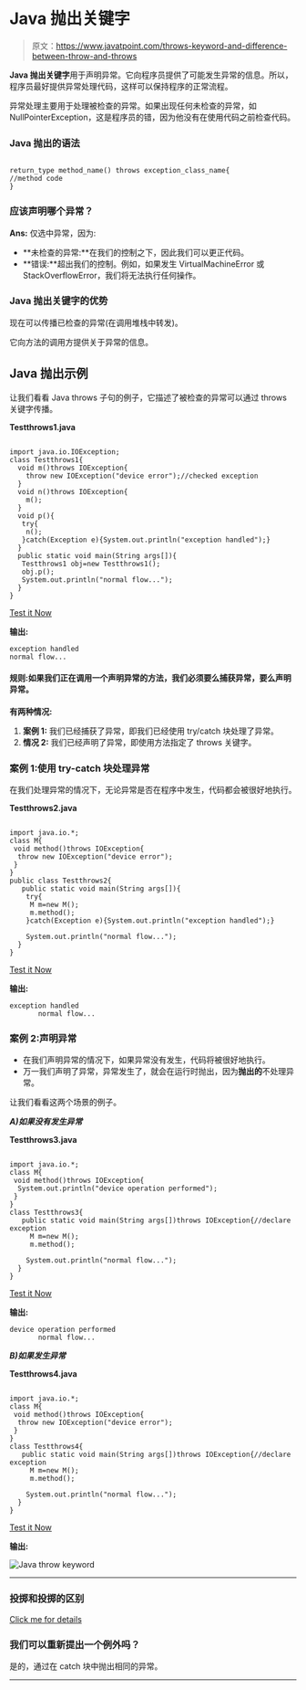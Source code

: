 # Java 抛出关键字

> 原文：<https://www.javatpoint.com/throws-keyword-and-difference-between-throw-and-throws>

**Java 抛出关键字**用于声明异常。它向程序员提供了可能发生异常的信息。所以，程序员最好提供异常处理代码，这样可以保持程序的正常流程。

异常处理主要用于处理被检查的异常。如果出现任何未检查的异常，如 NullPointerException，这是程序员的错，因为他没有在使用代码之前检查代码。

### Java 抛出的语法

```

return_type method_name() throws exception_class_name{
//method code
}

```

### 应该声明哪个异常？

**Ans:** 仅选中异常，因为:

*   **未检查的异常:**在我们的控制之下，因此我们可以更正代码。
*   **错误:**超出我们的控制。例如，如果发生 VirtualMachineError 或 StackOverflowError，我们将无法执行任何操作。

### Java 抛出关键字的优势

现在可以传播已检查的异常(在调用堆栈中转发)。

它向方法的调用方提供关于异常的信息。

## Java 抛出示例

让我们看看 Java throws 子句的例子，它描述了被检查的异常可以通过 throws 关键字传播。

**Testthrows1.java**

```

import java.io.IOException;
class Testthrows1{
  void m()throws IOException{
    throw new IOException("device error");//checked exception
  }
  void n()throws IOException{
    m();
  }
  void p(){
   try{
    n();
   }catch(Exception e){System.out.println("exception handled");}
  }
  public static void main(String args[]){
   Testthrows1 obj=new Testthrows1();
   obj.p();
   System.out.println("normal flow...");
  }
}

```

[Test it Now](https://www.javatpoint.com/opr/test.jsp?filename=Testthrows1)

**输出:**

```
exception handled
normal flow...

```

#### 规则:如果我们正在调用一个声明异常的方法，我们必须要么捕获异常，要么声明异常。

**有两种情况:**

1.  **案例 1:** 我们已经捕获了异常，即我们已经使用 try/catch 块处理了异常。
2.  **情况 2:** 我们已经声明了异常，即使用方法指定了 throws 关键字。

### 案例 1:使用 try-catch 块处理异常

在我们处理异常的情况下，无论异常是否在程序中发生，代码都会被很好地执行。

**Testthrows2.java**

```

import java.io.*;
class M{
 void method()throws IOException{
  throw new IOException("device error");
 }
}
public class Testthrows2{
   public static void main(String args[]){
    try{
     M m=new M();
     m.method();
    }catch(Exception e){System.out.println("exception handled");}   

    System.out.println("normal flow...");
  }
}

```

[Test it Now](https://www.javatpoint.com/opr/test.jsp?filename=Testthrows2)

**输出:**

```
exception handled
       normal flow...

```

### 案例 2:声明异常

*   在我们声明异常的情况下，如果异常没有发生，代码将被很好地执行。
*   万一我们声明了异常，异常发生了，就会在运行时抛出，因为**抛出的**不处理异常。

让我们看看这两个场景的例子。

***A)如果没有发生异常***

**Testthrows3.java**

```

import java.io.*;
class M{
 void method()throws IOException{
  System.out.println("device operation performed");
 }
}
class Testthrows3{
   public static void main(String args[])throws IOException{//declare exception
     M m=new M();
     m.method();

    System.out.println("normal flow...");
  }
}

```

[Test it Now](https://www.javatpoint.com/opr/test.jsp?filename=Testthrows3)

**输出:**

```
device operation performed
       normal flow...

```

***B)如果发生异常***

**Testthrows4.java**

```

import java.io.*;
class M{
 void method()throws IOException{
  throw new IOException("device error");
 }
}
class Testthrows4{
   public static void main(String args[])throws IOException{//declare exception
     M m=new M();
     m.method();

    System.out.println("normal flow...");
  }
}

```

[Test it Now](https://www.javatpoint.com/opr/test.jsp?filename=Testthrows4)

**输出:**

![Java throw keyword](../img/32d5177002eb8a9aceecc2662fa159e1.png)

* * *

### 投掷和投掷的区别

[Click me for details](difference-between-throw-and-throws-in-java)

### 我们可以重新提出一个例外吗？

是的，通过在 catch 块中抛出相同的异常。

* * *